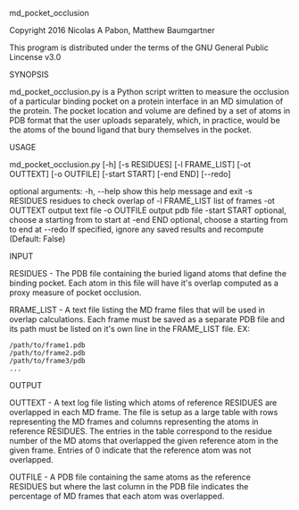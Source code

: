 md_pocket_occlusion

Copyright 2016 Nicolas A Pabon, Matthew Baumgartner

This program is distributed under the terms of the GNU General Public Lincense v3.0



SYNOPSIS

md_pocket_occlusion.py is a Python script written to measure the occlusion of a particular binding pocket on a protein interface in an MD simulation of the protein. The pocket location and volume are defined by a set of atoms in PDB format that the user uploads separately, which, in practice, would be the atoms of the bound ligand that bury themselves in the pocket. 


USAGE

md_pocket_occlusion.py [-h] [-s RESIDUES] [-l FRAME_LIST] [-ot OUTTEXT]
                       [-o OUTFILE] [-start START] [-end END] [--redo]


optional arguments:
  -h, --help     show this help message and exit
  -s RESIDUES    residues to check overlap of
  -l FRAME_LIST  list of frames 
  -ot OUTTEXT    output text file
  -o OUTFILE     output pdb file
  -start START   optional, choose a starting from to start at
  -end END       optional, choose a starting from to end at
  --redo         If specified, ignore any saved results and recompute
                 (Default: False)


INPUT

RESIDUES - The PDB file containing the buried ligand atoms that define the binding pocket. Each atom in this file will have it's overlap computed as a proxy measure of pocket occlusion.

RRAME_LIST - A text file listing the MD frame files that will be used in overlap calculations. Each frame must be saved as a separate PDB file and its path must be listed on it's own line in the FRAME_LIST file. EX:

    /path/to/frame1.pdb
    /path/to/frame2.pdb
    /path/to/frame3/pdb
    ...

OUTPUT

OUTTEXT - A text log file listing which atoms of reference RESIDUES are overlapped in each MD frame. The file is setup as a large table with rows representing the MD frames and columns representing the atoms in reference RESIDUES. The entries in the table correspond to the residue number of the MD atoms that overlapped the given reference atom in the given frame. Entries of 0 indicate that the reference atom was not overlapped.

OUTFILE - A PDB file containing the same atoms as the reference RESIDUES but where the last column in the PDB file indicates the percentage of MD frames that each atom was overlapped.
